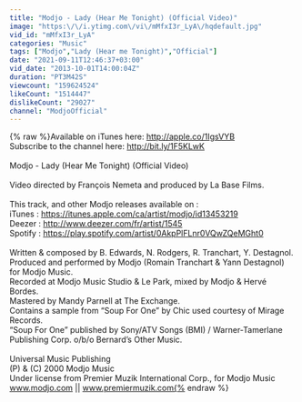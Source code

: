 ```yaml
---
title: "Modjo - Lady (Hear Me Tonight) (Official Video)"
image: "https:\/\/i.ytimg.com\/vi\/mMfxI3r_LyA\/hqdefault.jpg"
vid_id: "mMfxI3r_LyA"
categories: "Music"
tags: ["Modjo","Lady (Hear me Tonight)","Official"]
date: "2021-09-11T12:46:37+03:00"
vid_date: "2013-10-01T14:00:04Z"
duration: "PT3M42S"
viewcount: "159624524"
likeCount: "1514447"
dislikeCount: "29027"
channel: "ModjoOfficial"
---
```

{% raw %}Available on iTunes here: <a rel="nofollow" target="blank" href="http://apple.co/1IgsVYB">http://apple.co/1IgsVYB</a><br />Subscribe to the channel here: <a rel="nofollow" target="blank" href="http://bit.ly/1F5KLwK">http://bit.ly/1F5KLwK</a><br /><br />Modjo - Lady (Hear Me Tonight) (Official Video)<br /><br />Video directed by François Nemeta and produced by La Base Films.<br /><br />This track, and other Modjo releases available on :<br />iTunes : <a rel="nofollow" target="blank" href="https://itunes.apple.com/ca/artist/modjo/id13453219">https://itunes.apple.com/ca/artist/modjo/id13453219</a><br />Deezer : <a rel="nofollow" target="blank" href="http://www.deezer.com/fr/artist/1545">http://www.deezer.com/fr/artist/1545</a><br />Spotify : <a rel="nofollow" target="blank" href="https://play.spotify.com/artist/0AkpPlFLnr0VQwZQeMGht0">https://play.spotify.com/artist/0AkpPlFLnr0VQwZQeMGht0</a><br /><br />Written &amp; composed by B. Edwards, N. Rodgers, R. Tranchart, Y. Destagnol.<br />Produced and performed by Modjo (Romain Tranchart &amp; Yann Destagnol) for Modjo Music.<br />Recorded at Modjo Music Studio &amp; Le Park, mixed by Modjo &amp; Hervé Bordes.<br />Mastered by Mandy Parnell at The Exchange.<br />Contains a sample from “Soup For One” by Chic used courtesy of Mirage Records.<br />“Soup For One” published by Sony/ATV Songs (BMI) / Warner-Tamerlane Publishing Corp. o/b/o Bernard’s Other Music.<br /><br />Universal Music Publishing<br />(P) &amp; (C) 2000 Modjo Music<br />Under license from Premier Muzik International Corp., for Modjo Music<br />www.modjo.com || www.premiermuzik.com{% endraw %}
